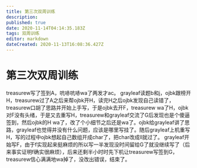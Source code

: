 ```yaml
---
title: 第三次双周训练
description: 
published: true
date: 2020-11-14T04:14:35.183Z
tags: 双周训练
editor: markdown
dateCreated: 2020-11-13T16:08:36.427Z
---
```


# 第三次双周训练
treasurew写了签到A，吭哧吭哧wa了两发才ac。
grayleaf读题b和j，ojbk跟榜开H，treasurew过了A之后来帮ojbk开H，读完H之后ojbk发现自己读错了，treasurew口胡了思路并开始上手写，于是ojbk去开F，treasurew wa了H，ojbk对F没有头绪，于是又去重写H，treasurew和grayleaf交流了G后发现也是个傻逼签到，然后ojbk的H wa了，改了个小细节之后还是wa了。ojbk给grayleaf讲了思路，grayleaf也觉得并没有什么问题，应该是哪里写挂了。随后grayleaf上机重写H，写的过程中ojbk想起自己数组开成char了，把char改成ll就过了。
grayleaf开始写F，由于f实现起来挺麻烦的所以写一半发现没时间留给G了就没继续写了（后来事实证明f确实很麻烦），后来还剩半小时时先下机让treasurew写签到G，treasurew信心满满地wa掉了，没改出错误，结束了。